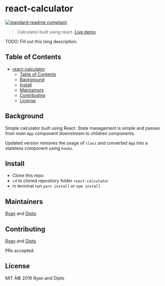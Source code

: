 # react-calculator

[![standard-readme compliant](https://img.shields.io/badge/standard--readme-OK-green.svg?style=flat-square)](https://github.com/RichardLitt/standard-readme)

> Calculator built using react. [Live demo](https://ryto-react-calculator.netlify.com/)

TODO: Fill out this long description.

## Table of Contents

- [react-calculator](#react-calculator)
  - [Table of Contents](#table-of-contents)
  - [Background](#background)
  - [Install](#install)
  - [Maintainers](#maintainers)
  - [Contributing](#contributing)
  - [License](#license)

## Background

Simple calculator built using React. State management is simple and passes from main `App` component downstream to children components.

Updated version removes the usage of `class` and converted `App` into a stateless component using `hooks`.

## Install

- Clone this repo
- `cd` to cloned repository folder `react-calculator`
- in terminal run `yarn install` or `npm install`

## Maintainers

[Ryan](https://github.com/rvvergara) and [Dipto](https://github.com/dipto0321)

## Contributing

[Ryan](https://github.com/rvvergara) and [Dipto](https://github.com/dipto0321)

PRs accepted.

## License

MIT Â© 2019 Ryan and Dipto
